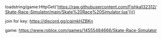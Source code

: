 loadstring(game:HttpGet('https://raw.githubusercontent.com/Fishka132312/Skate-Race-Simulator/main/Skate%20Race%20Simulator.lua'))()

join for key: https://discord.gg/cqjmkHZBKn

game: https://www.roblox.com/games/14555484666/Skate-Race-Simulator
